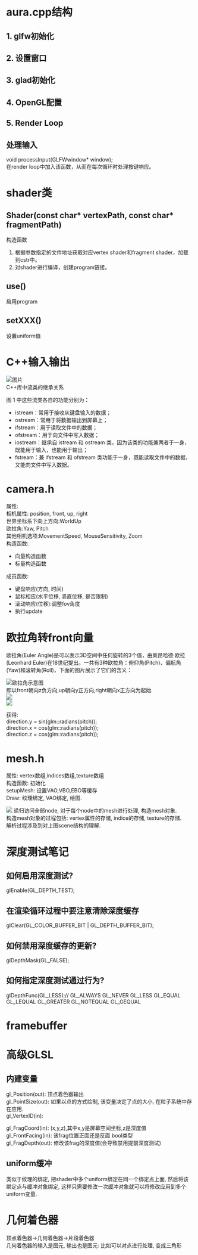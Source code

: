# aura.cpp结构

## 1. glfw初始化
## 2. 设置窗口
## 3. glad初始化
## 4. OpenGL配置
## 5. Render Loop


## 处理输入
void processInput(GLFWwindow* window);  
在render loop中加入该函数，从而在每次循环时处理按键响应。


# shader类
## Shader(const char* vertexPath, const char* fragmentPath)
构造函数  
1. 根据参数指定的文件地址获取对应vertex shader和fragment shader，加载到cstr中。
2. 对shader进行编译，创建program链接。
## use()
启用program

## setXXX()  
设置uniform值




# C++输入输出  
 ![图片](./DocumenHelp/images/C%2B%2Bio.jpg)  
 C++库中流类的继承关系  
 
 图 1 中这些流类各自的功能分别为：
+ istream：常用于接收从键盘输入的数据；  
+ ostream：常用于将数据输出到屏幕上；  
+ ifstream：用于读取文件中的数据；  
+ ofstream：用于向文件中写入数据；  
+ iostream：继承自 istream 和 ostream 类，因为该类的功能兼两者于一身，既能用于输入，也能用于输出；  
+ fstream：兼 ifstream 和 ofstream 类功能于一身，既能读取文件中的数据，又能向文件中写入数据。  


# camera.h  
属性:  
相机属性: 
position, front, up, right  
世界坐标系下向上方向:WorldUp  
欧拉角:Yaw, Pitch  
其他相机选项:MovementSpeed, MouseSensitivity, Zoom  
构造函数:
+ 向量构造函数
+ 标量构造函数 

成员函数:  
+ 键盘响应(方向, 时间)
+ 鼠标相应(水平位移, 竖直位移, 是否限制)
+ 滚动响应(位移):调整fov角度
+ 执行update



# 欧拉角转front向量  
欧拉角(Euler Angle)是可以表示3D空间中任何旋转的3个值，由莱昂哈德·欧拉(Leonhard Euler)在18世纪提出。一共有3种欧拉角：俯仰角(Pitch)、偏航角(Yaw)和滚转角(Roll)，下面的图片展示了它们的含义：  

![欧拉角示意图](./DocumenHelp/images/camera_pitch_yaw_roll.png)  
即以front朝向z负方向,up朝向y正方向,right朝向x正方向为起始.  
![](./DocumenHelp/images/camera_triangle.png)  
![](./DocumenHelp/images/camera_pitch.png)  

获得:  
direction.y = sin(glm::radians(pitch));   
direction.x = cos(glm::radians(pitch));  
direction.z = cos(glm::radians(pitch));  

# mesh.h
属性: vertex数组,indices数组,texture数组  
构造函数: 初始化  
setupMesh: 设置VAO,VBO,EBO等缓存  
Draw: 纹理绑定, VAO绑定, 绘图.

![](./DocumenHelp/images/assimp_structure.png)
递归访问全部node, 对于每个node中的mesh进行处理, 构造mesh对象.  
构造mesh对象的过程包括: vertex属性的存储, indice的存储, texture的存储.  
解析过程涉及到对上图scene结构的理解.  


# 深度测试笔记
## 如何启用深度测试?
glEnable(GL_DEPTH_TEST);  
## 在渲染循环过程中要注意清除深度缓存  
glClear(GL_COLOR_BUFFER_BIT | GL_DEPTH_BUFFER_BIT);  
## 如何禁用深度缓存的更新?  
glDepthMask(GL_FALSE);  
## 如何指定深度测试通过行为?  
glDepthFunc(GL_LESS);// GL_ALWAYS GL_NEVER GL_LESS GL_EQUAL GL_LEQUAL GL_GREATER GL_NOTEQUAL GL_GEQUAL  


# framebuffer  


# 高级GLSL  
## 内建变量  
gl_Position(out): 顶点着色器输出  
gl_PointSize(out): 如果以点的方式绘制, 该变量决定了点的大小, 在粒子系统中存在应用.  
gl_VertexID(in): 

gl_FragCoord(in): (x,y,z),其中x,y是屏幕空间坐标,z是深度值  
gl_FrontFacing(in): 该frag位置正面还是反面 bool类型  
gl_FragDepth(out): 修改该frag的深度值(会导致禁用提前深度测试)

## uniform缓冲  
类似于纹理的绑定, 把shader中多个uniform绑定在同一个绑定点上面, 然后将该绑定点与缓冲对象绑定, 这样只需要修改一次缓冲对象就可以将修改应用到多个uniform变量.  

# 几何着色器  
顶点着色器->几何着色器->片段着色器  
几何着色器的输入是图元, 输出也是图元: 比如可以对点进行处理, 变成三角形  
